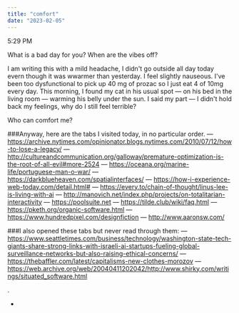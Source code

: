 ```yaml
---
title: "comfort"
date: "2023-02-05"
---
```


5:29 PM

What is a bad day for you? When are the vibes off?

I am writing this with a mild headache, I didn't go outside all day today evern though it was wwarmer than yesterday. I feel slightly nauseous. I've been too dysfunctional to pick up 40 mg of prozac so I just eat 4 of 10mg every day. This morning, I found my cat in his usual spot — on his bed in the living room — warming his belly under the sun. I said my part — I didn't hold back my feelings, why do I still feel terrible?

Who can comfort me?

###Anyway, here are the tabs I visited today, in no particular order.
— https://archive.nytimes.com/opinionator.blogs.nytimes.com/2010/07/12/how-to-lose-a-legacy/
— http://cultureandcommunication.org/galloway/premature-optimization-is-the-root-of-all-evil#more-2524
— https://oceana.org/marine-life/portuguese-man-o-war/
— https://darkblueheaven.com/spatialinterfaces/
— https://how-i-experience-web-today.com/detail.html#
— https://every.to/chain-of-thought/linus-lee-is-living-with-ai
— http://manovich.net/index.php/projects/on-totalitarian-interactivity
— https://poolsuite.net
— https://tilde.club/wiki/faq.html
— https://pketh.org/organic-software.html
— https://www.hundredpixel.com/designfiction
— http://www.aaronsw.com/

###I also opened these tabs but never read through them:
— https://www.seattletimes.com/business/technology/washington-state-tech-giants-share-strong-links-with-israeli-ai-startups-fueling-global-surveillance-networks-but-also-raising-ethical-concerns/
— https://thebaffler.com/latest/capitalisms-new-clothes-morozov
— https://web.archive.org/web/20040411202042/http://www.shirky.com/writings/situated_software.html

.

-
